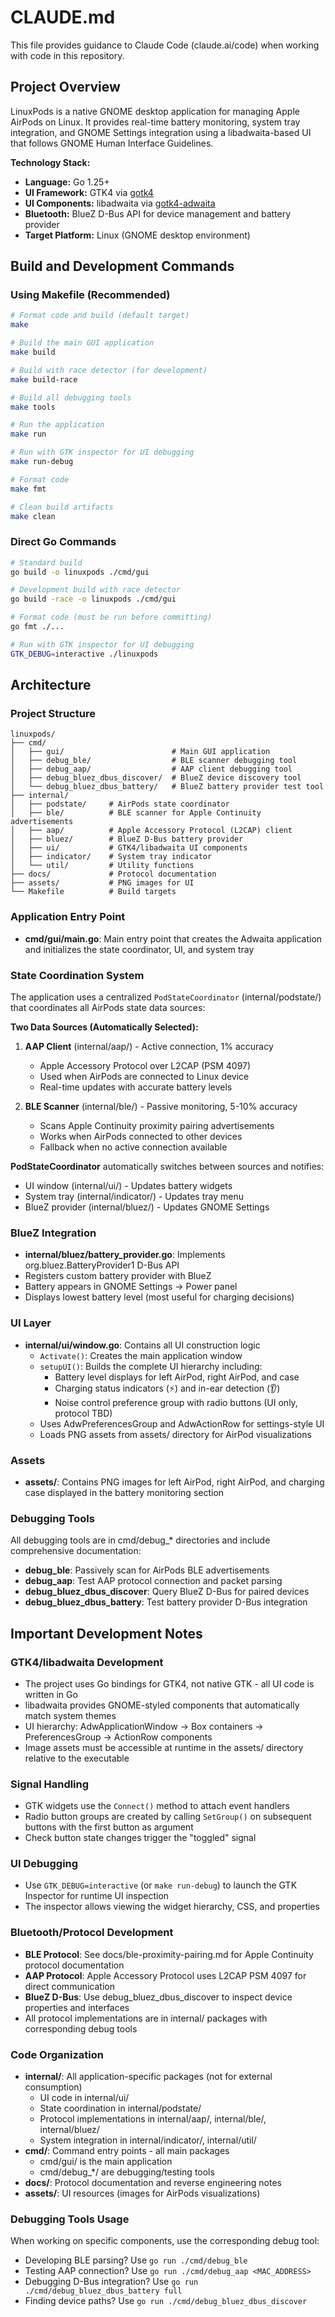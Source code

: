 # CLAUDE.md

This file provides guidance to Claude Code (claude.ai/code) when working with code in this repository.

## Project Overview

LinuxPods is a native GNOME desktop application for managing Apple AirPods on Linux. It provides real-time battery monitoring, system tray integration, and GNOME Settings integration using a libadwaita-based UI that follows GNOME Human Interface Guidelines.

**Technology Stack:**
- **Language:** Go 1.25+
- **UI Framework:** GTK4 via [gotk4](https://github.com/diamondburned/gotk4)
- **UI Components:** libadwaita via [gotk4-adwaita](https://github.com/diamondburned/gotk4-adwaita)
- **Bluetooth:** BlueZ D-Bus API for device management and battery provider
- **Target Platform:** Linux (GNOME desktop environment)

## Build and Development Commands

### Using Makefile (Recommended)
```bash
# Format code and build (default target)
make

# Build the main GUI application
make build

# Build with race detector (for development)
make build-race

# Build all debugging tools
make tools

# Run the application
make run

# Run with GTK inspector for UI debugging
make run-debug

# Format code
make fmt

# Clean build artifacts
make clean
```

### Direct Go Commands
```bash
# Standard build
go build -o linuxpods ./cmd/gui

# Development build with race detector
go build -race -o linuxpods ./cmd/gui

# Format code (must be run before committing)
go fmt ./...

# Run with GTK inspector for UI debugging
GTK_DEBUG=interactive ./linuxpods
```

## Architecture

### Project Structure
```
linuxpods/
├── cmd/
│   ├── gui/                        # Main GUI application
│   ├── debug_ble/                  # BLE scanner debugging tool
│   ├── debug_aap/                  # AAP client debugging tool
│   ├── debug_bluez_dbus_discover/  # BlueZ device discovery tool
│   └── debug_bluez_dbus_battery/   # BlueZ battery provider test tool
├── internal/
│   ├── podstate/     # AirPods state coordinator
│   ├── ble/          # BLE scanner for Apple Continuity advertisements
│   ├── aap/          # Apple Accessory Protocol (L2CAP) client
│   ├── bluez/        # BlueZ D-Bus battery provider
│   ├── ui/           # GTK4/libadwaita UI components
│   ├── indicator/    # System tray indicator
│   └── util/         # Utility functions
├── docs/             # Protocol documentation
├── assets/           # PNG images for UI
└── Makefile          # Build targets
```

### Application Entry Point
- **cmd/gui/main.go**: Main entry point that creates the Adwaita application and initializes the state coordinator, UI, and system tray

### State Coordination System
The application uses a centralized `PodStateCoordinator` (internal/podstate/) that coordinates all AirPods state data sources:

**Two Data Sources (Automatically Selected):**
1. **AAP Client** (internal/aap/) - Active connection, 1% accuracy
   - Apple Accessory Protocol over L2CAP (PSM 4097)
   - Used when AirPods are connected to Linux device
   - Real-time updates with accurate battery levels

2. **BLE Scanner** (internal/ble/) - Passive monitoring, 5-10% accuracy
   - Scans Apple Continuity proximity pairing advertisements
   - Works when AirPods connected to other devices
   - Fallback when no active connection available

**PodStateCoordinator** automatically switches between sources and notifies:
- UI window (internal/ui/) - Updates battery widgets
- System tray (internal/indicator/) - Updates tray menu
- BlueZ provider (internal/bluez/) - Updates GNOME Settings

### BlueZ Integration
- **internal/bluez/battery_provider.go**: Implements org.bluez.BatteryProvider1 D-Bus API
- Registers custom battery provider with BlueZ
- Battery appears in GNOME Settings → Power panel
- Displays lowest battery level (most useful for charging decisions)

### UI Layer
- **internal/ui/window.go**: Contains all UI construction logic
  - `Activate()`: Creates the main application window
  - `setupUI()`: Builds the complete UI hierarchy including:
    - Battery level displays for left AirPod, right AirPod, and case
    - Charging status indicators (⚡) and in-ear detection (👂)
    - Noise control preference group with radio buttons (UI only, protocol TBD)
  - Uses AdwPreferencesGroup and AdwActionRow for settings-style UI
  - Loads PNG assets from assets/ directory for AirPod visualizations

### Assets
- **assets/**: Contains PNG images for left AirPod, right AirPod, and charging case displayed in the battery monitoring section

### Debugging Tools
All debugging tools are in cmd/debug_* directories and include comprehensive documentation:
- **debug_ble**: Passively scan for AirPods BLE advertisements
- **debug_aap**: Test AAP protocol connection and packet parsing
- **debug_bluez_dbus_discover**: Query BlueZ D-Bus for paired devices
- **debug_bluez_dbus_battery**: Test battery provider D-Bus integration

## Important Development Notes

### GTK4/libadwaita Development
- The project uses Go bindings for GTK4, not native GTK - all UI code is written in Go
- libadwaita provides GNOME-styled components that automatically match system themes
- UI hierarchy: AdwApplicationWindow → Box containers → PreferencesGroup → ActionRow components
- Image assets must be accessible at runtime in the assets/ directory relative to the executable

### Signal Handling
- GTK widgets use the `Connect()` method to attach event handlers
- Radio button groups are created by calling `SetGroup()` on subsequent buttons with the first button as argument
- Check button state changes trigger the "toggled" signal

### UI Debugging
- Use `GTK_DEBUG=interactive` (or `make run-debug`) to launch the GTK Inspector for runtime UI inspection
- The inspector allows viewing the widget hierarchy, CSS, and properties

### Bluetooth/Protocol Development
- **BLE Protocol**: See docs/ble-proximity-pairing.md for Apple Continuity protocol documentation
- **AAP Protocol**: Apple Accessory Protocol uses L2CAP PSM 4097 for direct communication
- **BlueZ D-Bus**: Use debug_bluez_dbus_discover to inspect device properties and interfaces
- All protocol implementations are in internal/ packages with corresponding debug tools

### Code Organization
- **internal/**: All application-specific packages (not for external consumption)
  - UI code in internal/ui/
  - State coordination in internal/podstate/
  - Protocol implementations in internal/aap/, internal/ble/, internal/bluez/
  - System integration in internal/indicator/, internal/util/
- **cmd/**: Command entry points - all main packages
  - cmd/gui/ is the main application
  - cmd/debug_*/ are debugging/testing tools
- **docs/**: Protocol documentation and reverse engineering notes
- **assets/**: UI resources (images for AirPods visualizations)

### Debugging Tools Usage
When working on specific components, use the corresponding debug tool:
- Developing BLE parsing? Use `go run ./cmd/debug_ble`
- Testing AAP connection? Use `go run ./cmd/debug_aap <MAC_ADDRESS>`
- Debugging D-Bus integration? Use `go run ./cmd/debug_bluez_dbus_battery full`
- Finding device paths? Use `go run ./cmd/debug_bluez_dbus_discover`
